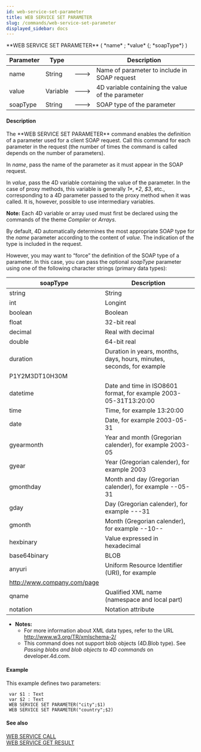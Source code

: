 ```yaml
---
id: web-service-set-parameter
title: WEB SERVICE SET PARAMETER
slug: /commands/web-service-set-parameter
displayed_sidebar: docs
---
```


<!--REF #_command_.WEB SERVICE SET PARAMETER.Syntax-->**WEB SERVICE SET PARAMETER** ( *name* ; *value* {; *soapType*} )<!-- END REF-->
<!--REF #_command_.WEB SERVICE SET PARAMETER.Params-->
| Parameter | Type |  | Description |
| --- | --- | --- | --- |
| name | String | &#x1F852; | Name of parameter to include in SOAP request |
| value | Variable | &#x1F852; | 4D variable containing the value of the parameter |
| soapType | String | &#x1F852; | SOAP type of the parameter |

<!-- END REF-->

#### Description 

<!--REF #_command_.WEB SERVICE SET PARAMETER.Summary-->The **WEB SERVICE SET PARAMETER** command enables the definition of a parameter used for a client SOAP request.<!-- END REF--> Call this command for each parameter in the request (the number of times the command is called depends on the number of parameters).

In *name*, pass the name of the parameter as it must appear in the SOAP request.

In *value*, pass the 4D variable containing the value of the parameter. In the case of proxy methods, this variable is generally *$1*, *$2*, *$3*, etc., corresponding to a 4D parameter passed to the proxy method when it was called. It is, however, possible to use intermediary variables.

**Note:** Each 4D variable or array used must first be declared using the commands of the theme *Compiler* or *Arrays*.

By default, 4D automatically determines the most appropriate SOAP type for the *name* parameter according to the content of *value*. The indication of the type is included in the request.

However, you may want to “force” the definition of the SOAP type of a parameter. In this case, you can pass the optional *soapType* parameter using one of the following character strings (primary data types):

| **soapType**                | **Description**                                                       |
| --------------------------- | --------------------------------------------------------------------- |
| string                      | String                                                                |
| int                         | Longint                                                               |
| boolean                     | Boolean                                                               |
| float                       | 32-bit real                                                           |
| decimal                     | Real with decimal                                                     |
| double                      | 64-bit real                                                           |
| duration                    | Duration in years, months, days, hours, minutes, seconds, for example |
| P1Y2M3DT10H30M              |                                                                       |
| datetime                    | Date and time in ISO8601 format, for example 2003-05-31T13:20:00      |
| time                        | Time, for example 13:20:00                                            |
| date                        | Date, for example 2003-05-31                                          |
| gyearmonth                  | Year and month (Gregorian calender), for example 2003-05              |
| gyear                       | Year (Gregorian calender), for example 2003                           |
| gmonthday                   | Month and day (Gregorian calender), for example --05-31               |
| gday                        | Day (Gregorian calender), for example ---31                           |
| gmonth                      | Month (Gregorian calender), for example --10--                        |
| hexbinary                   | Value expressed in hexadecimal                                        |
| base64binary                | BLOB                                                                  |
| anyuri                      | Uniform Resource Identifier (URI), for example                        |
| http://www.company.com/page |                                                                       |
| qname                       | Qualified XML name (namespace and local part)                         |
| notation                    | Notation attribute                                                    |

* **Notes:**  
   * For more information about XML data types, refer to the URL <http://www.w3.org/TR/xmlschema-2/>  
   * This command does not support blob objects (4D.Blob type). See *Passing blobs and blob objects to 4D commands* on developer.4d.com.

#### Example 

This example defines two parameters: 

```4d
 var $1 : Text
 var $2 : Text
 WEB SERVICE SET PARAMETER("city";$1)
 WEB SERVICE SET PARAMETER("country";$2)
```

#### See also 

[WEB SERVICE CALL](web-service-call.md)  
[WEB SERVICE GET RESULT](web-service-get-result.md)  